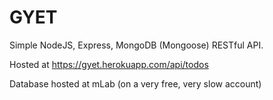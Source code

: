 # GYET
Simple NodeJS, Express, MongoDB (Mongoose) RESTful API.

Hosted at https://gyet.herokuapp.com/api/todos

Database hosted at mLab (on a very free, very slow account)
